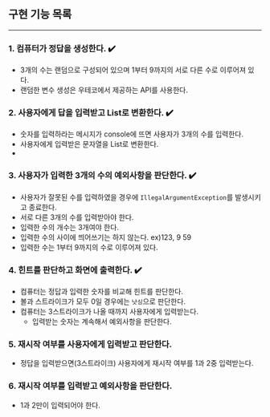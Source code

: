 ## 구현 기능 목록

----------------------
### 1. 컴퓨터가 정답을 생성한다. ✔️
 - 3개의 수는 랜덤으로 구성되어 있으며 1부터 9까지의 서로 다른 수로 이루어져 있다.
 - 랜덤한 변수 생성은 우테코에서 제공하는 API를 사용한다.

### 2. 사용자에게 답을 입력받고 List로 변환한다. ✔️
- 숫자를 입력하라는 메시지가 console에 뜨면 사용자가 3개의 수를 입력한다.
- 사용자에게 입력받은 문자열을 List로 변환한다.
- 
### 3. 사용자가 입력한 3개의 수의 예외사항을 판단한다. ✔️
 - 사용자가 잘못된 수를 입력하였을 경우에 `IllegalArgumentException`를 발생시키고 종료한다.
 - 서로 다른 3개의 수를 입력받아야 한다.
 - 입력한 수의 개수는 3개여야 한다.
 - 입력한 수의 사이에 띄어쓰기는 하지 않는다. ex)123, 9 59
 - 입력한 수는 1부터 9까지의 수로 이루어져 있다.
 
### 4. 힌트를 판단하고 화면에 출력한다. ✔️
 - 컴퓨터는 정답과 입력한 숫자를 비교해 힌트를 판단한다.
 - 볼과 스트라이크가 모두 0일 경우에는 `낫싱`으로 판단한다. 
 - 컴퓨터는 3스트라이크가 나올 때까지 사용자에게 입력받는다.
   - 입력받는 숫자는 계속해서 예외사항을 판단한다.

### 5. 재시작 여부를 사용자에게 입력받고 판단한다.
 - 정답을 입력받으면(3스트라이크) 사용자에게 재시작 여부를 1과 2중 입력받는다.
 
### 6. 재시작 여부를 입력받고 예외사항을 판단한다.
 - 1과 2만이 입력되어야 한다.